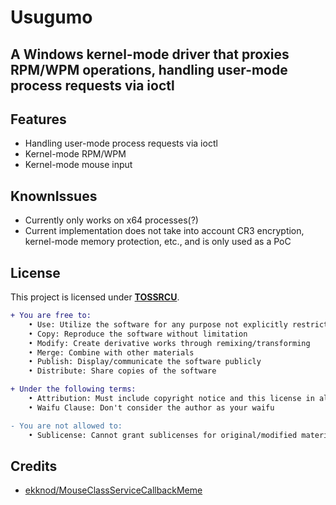 # Usugumo
A Windows kernel-mode driver that proxies RPM/WPM operations, handling user-mode process requests via ioctl
---

## Features

- Handling user-mode process requests via ioctl
- Kernel-mode RPM/WPM
- Kernel-mode mouse input
  
## KnownIssues

- Currently only works on x64 processes(?)
- Current implementation does not take into account CR3 encryption, kernel-mode memory protection, etc., and is only used as a PoC

## License

This project is licensed under [**TOSSRCU**](LICENSE).
```diff
+ You are free to:
	• Use: Utilize the software for any purpose not explicitly restricted
	• Copy: Reproduce the software without limitation
	• Modify: Create derivative works through remixing/transforming
	• Merge: Combine with other materials
	• Publish: Display/communicate the software publicly
	• Distribute: Share copies of the software

+ Under the following terms:
	• Attribution: Must include copyright notice and this license in all copies
	• Waifu Clause: Don't consider the author as your waifu

- You are not allowed to:
	• Sublicense: Cannot grant sublicenses for original/modified material

```

## Credits

- [ekknod/MouseClassServiceCallbackMeme](https://github.com/ekknod/MouseClassServiceCallbackMeme/)
